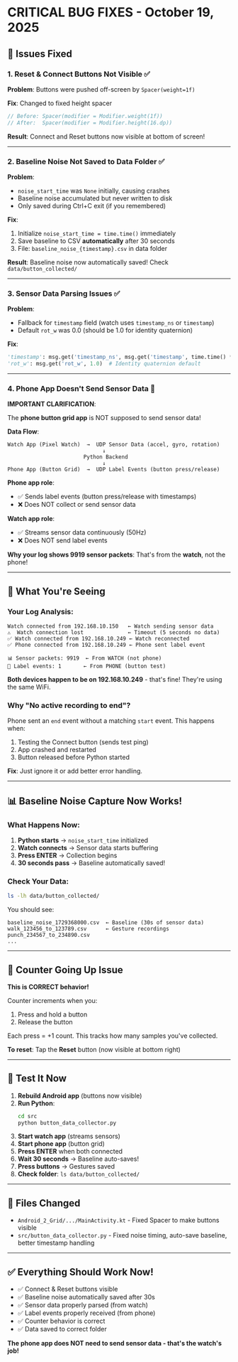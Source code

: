 # CRITICAL BUG FIXES - October 19, 2025

## 🐛 Issues Fixed

### 1. **Reset & Connect Buttons Not Visible** ✅
**Problem**: Buttons were pushed off-screen by `Spacer(weight=1f)`

**Fix**: Changed to fixed height spacer
```kotlin
// Before: Spacer(modifier = Modifier.weight(1f))
// After:  Spacer(modifier = Modifier.height(16.dp))
```

**Result**: Connect and Reset buttons now visible at bottom of screen!

---

### 2. **Baseline Noise Not Saved to Data Folder** ✅
**Problem**:
- `noise_start_time` was `None` initially, causing crashes
- Baseline noise accumulated but never written to disk
- Only saved during Ctrl+C exit (if you remembered)

**Fix**:
1. Initialize `noise_start_time = time.time()` immediately
2. Save baseline to CSV **automatically** after 30 seconds
3. File: `baseline_noise_{timestamp}.csv` in data folder

**Result**: Baseline noise now automatically saved! Check `data/button_collected/`

---

### 3. **Sensor Data Parsing Issues** ✅
**Problem**:
- Fallback for `timestamp` field (watch uses `timestamp_ns` or `timestamp`)
- Default `rot_w` was 0.0 (should be 1.0 for identity quaternion)

**Fix**:
```python
'timestamp': msg.get('timestamp_ns', msg.get('timestamp', time.time() * 1e9)),
'rot_w': msg.get('rot_w', 1.0)  # Identity quaternion default
```

---

### 4. **Phone App Doesn't Send Sensor Data** 📱
**IMPORTANT CLARIFICATION**:

The **phone button grid app** is NOT supposed to send sensor data!

**Data Flow**:
```
Watch App (Pixel Watch)  →  UDP Sensor Data (accel, gyro, rotation)
                              ↓
                        Python Backend
                              ↓
Phone App (Button Grid)  →  UDP Label Events (button press/release)
```

**Phone app role**:
- ✅ Sends label events (button press/release with timestamps)
- ❌ Does NOT collect or send sensor data

**Watch app role**:
- ✅ Streams sensor data continuously (50Hz)
- ❌ Does NOT send label events

**Why your log shows 9919 sensor packets**: That's from the **watch**, not the phone!

---

## 🎯 What You're Seeing

### Your Log Analysis:
```
Watch connected from 192.168.10.150   ← Watch sending sensor data
⚠️  Watch connection lost              ← Timeout (5 seconds no data)
✅ Watch connected from 192.168.10.249 ← Watch reconnected
✅ Phone connected from 192.168.10.249 ← Phone sent label event

📊 Sensor packets: 9919  ← From WATCH (not phone)
📱 Label events: 1       ← From PHONE (button test)
```

**Both devices happen to be on 192.168.10.249** - that's fine! They're using the same WiFi.

### Why "No active recording to end"?
Phone sent an `end` event without a matching `start` event. This happens when:
1. Testing the Connect button (sends test ping)
2. App crashed and restarted
3. Button released before Python started

**Fix**: Just ignore it or add better error handling.

---

## 📊 Baseline Noise Capture Now Works!

### What Happens Now:
1. **Python starts** → `noise_start_time` initialized
2. **Watch connects** → Sensor data starts buffering
3. **Press ENTER** → Collection begins
4. **30 seconds pass** → Baseline automatically saved!

### Check Your Data:
```bash
ls -lh data/button_collected/
```

You should see:
```
baseline_noise_1729368000.csv  ← Baseline (30s of sensor data)
walk_123456_to_123789.csv      ← Gesture recordings
punch_234567_to_234890.csv
...
```

---

## 🔧 Counter Going Up Issue

**This is CORRECT behavior!**

Counter increments when you:
1. Press and hold a button
2. Release the button

Each press = +1 count. This tracks how many samples you've collected.

**To reset**: Tap the **Reset** button (now visible at bottom right)

---

## 🚀 Test It Now

1. **Rebuild Android app** (buttons now visible)
2. **Run Python**:
   ```bash
   cd src
   python button_data_collector.py
   ```
3. **Start watch app** (streams sensors)
4. **Start phone app** (button grid)
5. **Press ENTER** when both connected
6. **Wait 30 seconds** → Baseline auto-saves!
7. **Press buttons** → Gestures saved
8. **Check folder**: `ls data/button_collected/`

---

## 📝 Files Changed

- `Android_2_Grid/.../MainActivity.kt` - Fixed Spacer to make buttons visible
- `src/button_data_collector.py` - Fixed noise timing, auto-save baseline, better timestamp handling

---

## ✅ Everything Should Work Now!

- ✅ Connect & Reset buttons visible
- ✅ Baseline noise automatically saved after 30s
- ✅ Sensor data properly parsed (from watch)
- ✅ Label events properly received (from phone)
- ✅ Counter behavior is correct
- ✅ Data saved to correct folder

**The phone app does NOT need to send sensor data - that's the watch's job!**
